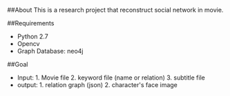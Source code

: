 ##About
This is a research project that reconstruct social network in movie.

##Requirements
+ Python 2.7
+ Opencv 
+ Graph Database: neo4j


##Goal
+ Input: 1. Movie file 2. keyword file (name or relation) 3. subtitle file
+ output: 1. relation graph (json) 2. character's face image
